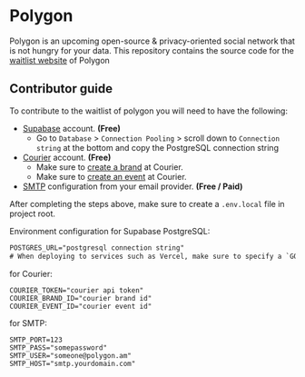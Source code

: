# Polygon

Polygon is an upcoming open-source & privacy-oriented social network that is not hungry for your data. This repository contains the source code for the [waitlist website](https://polygon.am/) of Polygon

## Contributor guide

To contribute to the waitlist of polygon you will need to have the following:

- [Supabase](https://supabase.com/) account. **(Free)**
  - Go to `Database` > `Connection Pooling` > scroll down to `Connection string` at the bottom and copy the PostgreSQL connection string
- [Courier](https://courier.com/) account. **(Free)**
  - Make sure to [create a brand](https://help.courier.com/en/articles/4181342-customize-your-default-brand) at Courier.
  - Make sure to [create an event](https://help.courier.com/en/articles/4202416-how-to-create-and-map-event-triggers-for-your-notifications) at Courier.
- [SMTP](https://en.wikipedia.org/wiki/Simple_Mail_Transfer_Protocol) configuration from your email provider. **(Free / Paid)**

After completing the steps above, make sure to create a `.env.local` file in project root.

Environment configuration for Supabase PostgreSQL:

```txt
POSTGRES_URL="postgresql connection string"
# When deploying to services such as Vercel, make sure to specify a `GOOSE_DBSTRING` environment variable with the same value
```

for Courier:

```
COURIER_TOKEN="courier api token"
COURIER_BRAND_ID="courier brand id"
COURIER_EVENT_ID="courier event id"
```

for SMTP:

```
SMTP_PORT=123
SMTP_PASS="somepassword"
SMTP_USER="someone@polygon.am"
SMTP_HOST="smtp.yourdomain.com"
```

